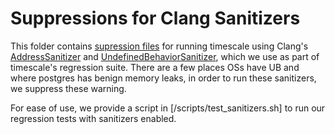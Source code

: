 # Suppressions for Clang Sanitizers #

This folder contains [supression files](https://clang.llvm.org/docs/SanitizerSpecialCaseList.html) for
running timescale using Clang's [AddressSanitizer](https://clang.llvm.org/docs/AddressSanitizer.html)
and [UndefinedBehaviorSanitizer](https://clang.llvm.org/docs/UndefinedBehaviorSanitizer.html), which
we use as part of timescale's regression suite. There are a few places OSs have UB and where postgres
has benign memory leaks, in order to run these sanitizers, we suppress these warning.

For ease of use, we provide a script in [/scripts/test_sanitizers.sh] to run our regression tests with
sanitizers enabled.
